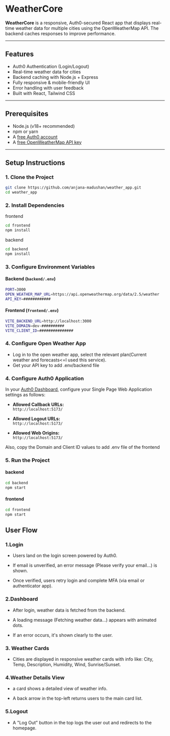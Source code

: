 #  WeatherCore

**WeatherCore** is a responsive, Auth0-secured React app that displays real-time weather data for multiple cities using the OpenWeatherMap API. The backend caches responses to improve performance.

---

## Features

- Auth0 Authentication (Login/Logout)
- Real-time weather data for cities
- Backend caching with Node.js + Express
- Fully responsive & mobile-friendly UI
- Error handling with user feedback
- Built with React, Tailwind CSS

---

## Prerequisites

- Node.js (v18+ recommended)
- npm or yarn
- A [free Auth0 account](https://auth0.com/)
- A [free OpenWeatherMap API key](https://openweathermap.org/api)

---

## Setup Instructions

### 1. Clone the Project

```bash
git clone https://github.com/anjana-madushan/weather_app.git
cd weather_app
```
### 2. Install Dependencies
frontend
```bash
cd frontend
npm install
```

backend
```bash
cd backend
npm install
```

### 3. Configure Environment Variables
#### Backend (`backend/.env`)
```bash
PORT=3000
OPEN_WEATHER_MAP_URL=https://api.openweathermap.org/data/2.5/weather
API_KEY=############
```

#### Frontend (`frontend/.env`)
```bash
VITE_BACKEND_URL=http://localhost:3000
VITE_DOMAIN=dev-##########
VITE_CLIENT_ID=###############
```

### 4. Configure Open Weather App
- Log in to the open weather app, select the relevant plan(Current weather and forecasts<=I used this service).
- Get your API key to add .env/backend file 

### 4. Configure Auth0 Application

In your [Auth0 Dashboard](https://manage.auth0.com/), configure your Single Page Web Application settings as follows:

- **Allowed Callback URLs:**  
  `http://localhost:5173/`

- **Allowed Logout URLs:**  
  `http://localhost:5173/`

- **Allowed Web Origins:**  
  `http://localhost:5173/`

Also, copy the  Domain and Client ID values to add .env file of the frontend 


### 5. Run the Project

#### backend
```bash
cd backend
npm start
```

#### frontend
```bash
cd frontend
npm start
```
## User Flow
### 1.Login

- Users land on the login screen powered by Auth0.

- If email is unverified, an error message (Please verify your email...) is shown.

- Once verified, users retry login and complete MFA (via email or authenticator app).

### 2.Dashboard

- After login, weather data is fetched from the backend.

- A loading message (Fetching weather data...) appears with animated dots.

- If an error occurs, it's shown clearly to the user.

### 3. Weather Cards

- Cities are displayed in responsive weather cards with info like:
City, Temp, Description, Humidity, Wind, Sunrise/Sunset.

### 4.Weather Details View

- a card shows a detailed view of weather info.

- A back arrow in the top-left returns users to the main card list.

### 5.Logout

- A "Log Out" button in the top logs the user out and redirects to the homepage.
